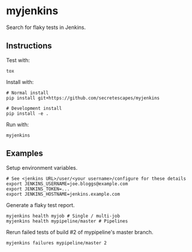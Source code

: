 myjenkins
=========

Search for flaky tests in Jenkins.

Instructions
------------
Test with:

    tox

Install with:

    # Normal install
    pip install git+https://github.com/secretescapes/myjenkins

    # Development install
    pip install -e .


Run with:

    myjenkins


Examples
--------
Setup environment variables.

    # See <jenkins URL>/user/<your username>/configure for these details
    export JENKINS_USERNAME=joe.bloggs@example.com
    export JENKINS_TOKEN=...
    export JENKINS_HOSTNAME=jenkins.example.com


Generate a flaky test report.

    myjenkins health myjob # Single / multi-job
    myjenkins health mypipeline/master # Pipelines

Rerun failed tests of build #2 of mypipeline's master branch.

    myjenkins failures mypipeline/master 2
